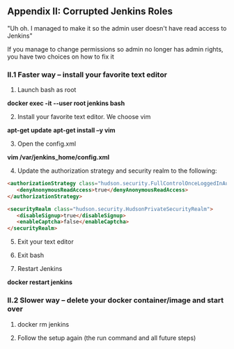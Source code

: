 ## Appendix II:  Corrupted Jenkins Roles

"Uh oh. I managed to make it so the admin user doesn't have read access to Jenkins"

If you manage to change permissions so admin no longer has admin rights, you have two choices on how to fix it

### II.1 Faster way – install your favorite text editor

1. Launch bash as root

**docker exec -it --user root jenkins bash**

2. Install your favorite text editor. We choose vim

**apt-get update**
**apt-get install –y vim**

3. Open the config.xml

**vim /var/jenkins_home/config.xml**

4. Update the authorization strategy and security realm to the following:

```html
<authorizationStrategy class="hudson.security.FullControlOnceLoggedInAuthorizationStrategy">
   <denyAnonymousReadAccess>true</denyAnonymousReadAccess>
</authorizationStrategy>

<securityRealm class="hudson.security.HudsonPrivateSecurityRealm">
   <disableSignup>true</disableSignup>
   <enableCaptcha>false</enableCaptcha>
</securityRealm>

```
5. Exit your text editor

6. Exit bash

7. Restart Jenkins

**docker restart jenkins**

###   II.2 Slower way – delete your docker container/image and start over

1. docker rm jenkins

2. Follow the setup again (the run command and all future steps)



